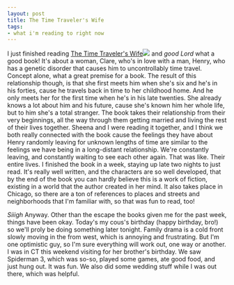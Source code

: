 ```yaml
---
layout: post
title: The Time Traveler's Wife
tags:
- what i'm reading to right now
---
```

I just finished reading [The Time Traveler's Wife](http://www.amazon.com/gp/search?ie=UTF8&#38;keywords=a%20time%20travelers%20wife&#38;tag=nikhiltrivedi-20&#38;index=books&#38;linkCode=ur2&#38;camp=1789&#38;creative=9325)![](http://www.assoc-amazon.com/e/ir?t=nikhiltrivedi-20&l=ur2&o=1) and _good Lord_ what a good book! It's about a woman, Clare, who's in love with a man, Henry, who has a genetic disorder that causes him to uncontrollably time travel. Concept alone, what a great premise for a book. The result of this relationship though, is that she first meets him when she's six and he's in his forties, cause he travels back in time to her childhood home. And he only meets her for the first time when he's in his late twenties. She already knows a lot about him and his future, cause she's known him her whole life, but to him she's a total stranger. The book takes their relationship from their very beginnings, all the way through them getting married and living the rest of their lives together. Sheena and I were reading it together, and I think we both really connected with the book cause the feelings they have about Henry randomly leaving for unknown lengths of time are similar to the feelings we have being in a long-distant relationship. We're constantly leaving, and constantly waiting to see each other again. That was like. Their entire lives. I finished the book in a week, staying up late two nights to just read. It's really well written, and the characters are so well developed, that by the end of the book you can hardly believe this is a work of fiction, existing in a world that the author created in her mind. It also takes place in Chicago, so there are a ton of references to places and streets and neighborhoods that I'm familiar with, so that was fun to read, too!

_Siiigh_ Anyway. Other than the escape the books given me for the past week, things have been okay. Today's my cous's birthday (happy birthday, bro!) so we'll proly be doing something later tonight. Family drama is a cold front slowly moving in the from west, which is annoying and frustrating. But I'm one optimistic guy, so I'm sure everything will work out, one way or another. I was in CT this weekend visiting for her brother's birthday. We saw Spiderman 3, which was so-so, played some games, ate good food, and just hung out. It was fun. We also did some wedding stuff while I was out there, which was helpful.


